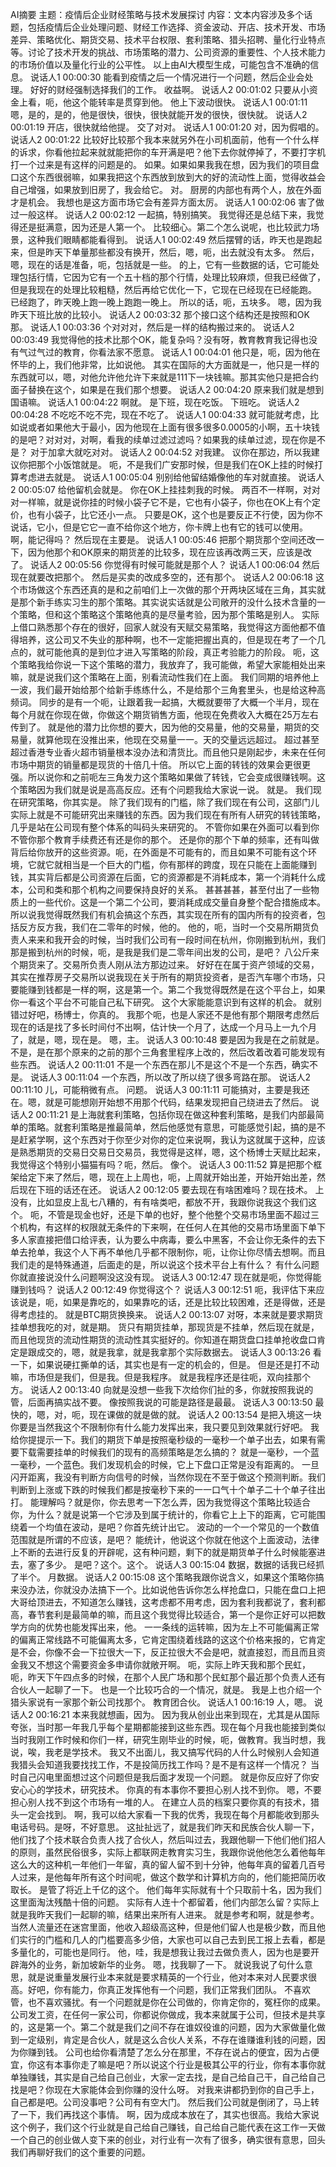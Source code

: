 AI摘要
主题：疫情后企业财经策略与技术发展探讨
内容：文本内容涉及多个话题，包括疫情后企业处理问题、财经工作选择、资金波动、开店、技术开发、市场差异、策略优化、期货交易、技术平台权限、套利策略、猎头招聘、量化行业特点等。讨论了技术开发的挑战、市场策略的潜力、公司资源的重要性、个人技术能力的市场价值以及量化行业的公平性。
以上由AI大模型生成，可能包含不准确的信息。
说话人1 00:00:30
能看到疫情之后一个情况进行一个问题，然后企业会处理。
好好的财经强制选择我们的工作。
收益啊。
说话人2 00:01:02
只要从小资金上看，呃，他这个能转率是贯穿到他。
他上下波动很快。
说话人1 00:01:11
嗯，是的，是的，他是很快，很快，很快就能开发的很快，很快就。
说话人2 00:01:19
开店，很快就给他提。
交了对对。
说话人1 00:01:20
对，因为假唱的。
说话人2 00:01:22
比较好比较那个我本来就另外在小司机面前，他有一个什么样的诉求，你看他拉起来就就能把你的车开满是吧？他下去你就停掉了，不要打字机打一个过来是有这样的问题是的。
如果。如果如果我我在想，因为我们的项目盘口这个东西很弱嘛，如果我把这个东西放到放到大的好的流动性上面，觉得收益会自己增强，如果放到旧房了，我会给它。
对。
厨房的内部也有两个人，放在外面才是机会。
我想也是这方面市场它会有差异方面太厉。
说话人1 00:02:06
害了做过一般这样。
说话人2 00:02:12
一起搞，特别搞笑。
我觉得还是总结下来，我觉得还是挺满意，因为还是人第一个。
比较细心。第二个怎么说呢，也比较武力场景，这种我们眼睛都能看得到。
说话人1 00:02:49
然后摆臂的话，昨天也是跑起来，但是昨天下单量那些都没有换开，然后，嗯，呃，出去就没有太多。
然后，嗯，现在的话是准备，呃，包括就是一些。
的上，它有一些数据的话，它可能处理包括行情，它因为它有一个五十档的那个行情，处理比较麻烦，但我已经做了，但是我现在的处理比较粗糙，然后再给它优化一下，它现在已经现在已经能跑。
已经跑了，昨天晚上跑一晚上跑跑一晚上。
所以的话，呃，五块多。
嗯，因为我昨天下班比放的比较小。
说话人2 00:03:32
那个接口这个结构还是按照和OK那。
说话人1 00:03:36
个对对对，然后是一样的结构搬过来的。
说话人2 00:03:49
我觉得他的技术比那个OK，能复杂吗？没有呀，教育教育我记得也没有气过气过的教育，你看法家不愿意。
说话人1 00:04:01
他只是，呃，因为他在怀毕的上，我们他非常，比如说他。
其实在国际的大方面就是一，他只是一样的东西就可以，嗯，对他允许他允许下来就是111下一块钱嘛。那其实他只是把合约面子替换在这个，如果是在我们那个想要。
说话人2 00:04:20
原来我们就是想到国语嘛。
说话人1 00:04:22
啊就。
是下班，现在吃饭。
下班吃。
说话人2 00:04:28
不吃吃不吃不完，现在不吃了。
说话人1 00:04:33
就可能就考虑，比如说或者如果他大于最小，因为他现在上面有很多很多0.0005的小啊，五十块钱的是吧？对对对，对啊，看我的续单过滤过滤吗？如果我的续单过滤，现在你是不是？
对于加拿大就吃对对。
说话人2 00:04:52
对我建。
议你在那边，所以我建议你把那个小饭馆就是。
呃，不是我们广安那时候，但是我们在OK上挂的时候打算考虑进去就是。
说话人1 00:05:04
别别给他留结婚像他的车对就直接。
说话人2 00:05:07
给他留机会就是。
你在OK上挂挂刺我的时候。
两百不一样啊，对对对一样嘛，就是说你挂的时候小袋子它不是，它也有小袋子，你也在OK上有个定价，也有小袋子，比它还小一点。
只要是OK，这个也是要反正不行使，因为你不说话，它小，但是它它一直不给你这个地方，你卡牌上也有它的钱可以使用。
啊，能记得吗？
然后现在主要是。
说话人1 00:05:46
把那个期货那个空间还改一下，因为他那个和OK原来的期货差的比较多，现在应该再改两三天，应该是改了。
说话人2 00:05:56
你觉得有时候可能就是那个人？
说话人1 00:06:04
然后现在就要改把那个。
然后是买卖的改成多空的，还有那个。
说话人2 00:06:18
这个市场做这个东西还真的是和之前咱们上一次做的那个开两块区域在三角，其实就是那个新手练实习生的那个策略。其实说实话就是公司敞开的没什么技术含量的一个策略，但和这个策略这个策略他真的是尽量考验，因为那个策略是别人。
实际上借口熟悉那个存在的很好，回家人就没有天赋交易策略，我觉得这方面他都不值得培养，这公司又不失业的那种啊，也不一定能把握出真的，但是现在考了一个几点的，就可能他真的是到位才进入写策略的阶段，真正考验能力的阶段。
呃，这个策略我给你说一下这个策略的潜力，我放弃了，我可能做，希望大家能相处出来嘛，就是说我们这个策略在上面，别看流动性我们在上面。
我们同期的培养他上一波，我们最开始给那个给新手练练什么，不是给那个三角套里头，也是给这种高频词。
同步的是有一个呃，让跟着我一起搞，大概就要带了大概一个半月，现在每个月就在你现在做，你做这个期货销售方面，他现在免费收入大概在25万左右传到了。
就是他的潜力比你想的要大，因为他的交易量，他的交易量，期货的交易量，就算他现在没推出来，他现在交易量一一。天的交量远远超过。
超过甚至超过香港专业香火超市销量根本没办法和清货比。而且他只是刚起步，未来在任何市场中期货的销量都是现货的十倍几十倍。
所以它上面的转钱的效果会更很更强。所以说你和之前呃左三角发力这个策略如果做了转钱，它会变成很赚钱啊。这个策略因为我们就是说是高高反应。还有个问题我给大家说一说。
就是。
我们现在研究策略，你其实是。
除了我们现有的门槛，除了我们现在有公司，这部门儿实际上就是不可能研究出来赚钱的东西。因为我们现在有所有人研究的转钱策略，几乎是站在公司现有整个体系的叫码头来研究的。
不管你如果在外面可以看到你不管你那个教育手续费还有还是你的那个。
还是你的那个下单的频率，还有叫做背后给你放开的这些资源。呃，在外面是不可能有的，而且如果不可能有这个环境，它就它就相当是一个巨大的门槛，你有那样的跨度，现在只能在上面能赚到钱，其实背后都是公司资源在后面，它的资源都是不消耗成本，第一个消耗什么成本，公司和类和那个机构之间要保持良好的关系。
甚甚甚甚，甚至付出了一些物质上的一些代价。这是一个第二个公司，要消耗成成交量自身整个配合措施成本。所以说我觉得既然我们有机会搞这个东西，其实现在所有的国内所有的投资者，包括反方反方我，我们在二零年的时候，他的。
他的，呃，当时一个交易所期货负责人来来和我开会的时候，当时我们公司有一段时间在杭州，你刚搬到杭州，我们那是搬到杭州的时候，呃，是我是我们是二零年间出发的公司，是吧？
八公斤来个期货来了。交易所负责人刚从法方那边过来。
好好在在属于资产领域的交易，其实在推荐房子交易所以说我现在关于所有的期货投资者，是否汽车哪个市场，只要能赚到钱都是一样的啊，这是第一个。第二个我觉得既然是在这个平台上，如果你一看这个平台不可能自己私下研究。
这个大家能能意识到有这样的机会。
就别错过好吧，杨博士，你真的。
我那个呃，也是人家还不是他有那个期限考虑然后现在的话是找了多长时间付不出啊，估计快一个月了，达成一个月马上一九个月了，就是，嗯，现在是。
嗯，主。
说话人3 00:10:48
要是因为我是在之前就是。
不是，是在那个原来的之前的那个三角套里程序上改的，然后改着改着可能发现有些东西。
说话人2 00:11:01
不是一个东西在那儿不是这个不是一个东西，确实不是。
说话人3 00:11:04
一个东西，所以改了所以绕了很多弯路在那。
说话人2 00:11:10
儿，可能稍微有点。
问题。
说话人3 00:11:11
可能搞对，主要是我还在。嗯，就是可能想刚开始想不用那个代码，结果发现把自己绕进去了然后。
说话人2 00:11:21
是上海就套利策略，包括你现在做这种套利策略，是我们内部最简单的策略。就套利策略是推最简单，然后他感觉有意思，可能感觉引起，搞的是不是赶紧学啊，这个东西对于你至少对你的定位来说啊，我认为这就属于这种，应该是熟悉期货的交易日交易日交易员，我觉得是这样，嗯，这个杨博士天赋比起来，我觉得这个特别小猫猫有吗？呃，然后。
像个。
说话人3 00:11:52
算是把那个框架给定下来了然后，嗯，现在上上周也，呃，上周就开始出差，开始开始出差，然后现在下班的话还在还。
说话人2 00:12:05
要去现在有啥困难吗？现在技术。
上没有，比如显皮上乱七八糟的，有有啥类吧，都放不开，我跟你说我这个我们这个。
呃，不管是现金也好，还是下单的也好，整个他整个交易市场里面不超过三个机构，有这样的权限就无条件的下来啊，在任何人在其他的交易市场里面下单下多人家直接把借口给评表，认为要么中病毒，要么中黑客，不会让你无条件的去下单去抢单，我这个人下再不单他几乎都不限制你，呃，让你让你尽情去想啊。而且我们走的是特殊通道，后面走的是，所以说这个技术平台上有什么？
有什么问题你就直接说没什么问题啊没这没有现。
说话人3 00:12:47
现在就是呃，你觉得能赚到钱吗？
说话人2 00:12:49
你觉得这个？
说话人3 00:12:51
呃，我评估下来应该说是，呃，如果是靠吃的，如果靠吃的话，还是比较比较困难，还是得做，还是得考虑挂的。
就是BTC期货换换来。
说话人2 00:13:07
对呀，本来就是要求期货挂单想我吃的对，就是期。
货只有期货挂单，那现货是不挂单，然后现在就是，而且他现货的流动性期货的流动性其实挺好的。你知道在期货盘口挂单抢收盘口肯定是跟成交的，嗯，就是我拿，就是我拿那个实际数据去。
说话人3 00:13:26
看一下，如果说硬扛撕单的话，其实也是有一定的机会的，但是。
但是还是打不动嘛，市场但是我们，但是我。但是我程序。
就是我程序还是往呃，双向挂那个方。
说话人2 00:13:40
向就是没想一些我下次给你们扯的多，你就按照我说的管，后面再搞实战不要。
像按照我说的可能是路径是最最。
说话人3 00:13:50
最快的，嗯，对，呃，现在课做的就是做的就。
说话人2 00:13:54
是把入境这一块你要是当然我这个不限制你有什么能力发挥出来，我只要见到效果就行好吧。
我给你提提示一下。我们的期货下单是按照毫秒级的一毫秒一个单子出去，如果有需要下载需要挂单的时候我们的现有的高频策略是怎么搞的？
就是一毫秒，一个蓝一毫秒，一个蓝色。我们发现机会的时候，它上下盘口正常是没有距离的。
一旦闪开距离，我没有判断方向信号的时候，当然你现在不至于做这个预测判断。我们判断到上涨或下跌的时候我们都是按毫秒下来的一一口气十个单子二十个单子往出打。
能理解吗？就是你，你去思考一下怎么弄，因为我觉得这个策略比较适合你，为什么？就是说第一个它涉及到属于统计的，你看它上上下的距离，它可能围绕着一个均值在波动，是吧？你首先统计出它。
波动的一个一个常见的一个数值范围就是所谓的不应该，是吧？
能统计，他说这个你就在他这个上面波动，法律上不断的去进行反复的开辟呢，这有种问题，剩下的就是期货单子什么时候能塞进去，塞了多少。
是吧？这个。这个。
说话人3 00:15:04
数据，数据的话我已经抓了半个。
月数据。
说话人2 00:15:08
这个策略我跟你说含义，如果这个策略你搞来没办法，你就没办法搞下一个。比如说他告诉你怎么样抢盘口，只能在盘口上把大哥给顶进去，不知道怎么赚钱，这考虑都不用考虑，因为套利我都说了，套利都高，春节套利是最简单的嘛，而且这个我觉得比较适合，第一个是你正好可以把数学方向的优势也能发挥出来，他。
一一条线的运转嘛，因为左上不可能偏离正常的偏离正常线路不可能偏离太多，它肯定围绕着线路的这这个价格来报的，它肯定是不会，你像不会一下拉很大一下，反正拉很大不会是吧，就直接怼，而且而且资金我又不想这个需要资金多申请你就敞开啊。
呃，实际上昨天我和那个民虹，呃，昨天下午四点多的时候，在那个人民广场和那个民虹那个最近那个负责人还有合伙人一起聊了一下。
也是一个比较巧合的一个情况，就是。
我是上也介绍一个猎头家说有一家那个新公司找那个。
教育团合伙。
说话人1 00:16:19
人，嗯。
说话人2 00:16:21
本来我就想画，因为。
因为我从创业出来到现在，尤其是从国际夸张，当时那一年我几乎每个星期都能接到这些东西。现在每个月我也能接到类似当时我刚工作时候和你们一样，研究生刚毕业的时候，呃，做教育。我当时想，我说，唉，我老是学技术。
我又不出面儿，我又搞写代码的人什么时候别人会知道我猎头会知道我要找找工作，不是投简历找工作吗？是不是有这样一个情况？
当时自己闪电里面想过这个问题但是我后面才发现一个问题。
就是你反应好了你安安心心的学技术，研究技术。
你真的有本事你不要担心别人找不到你。
嗯，不要担心别人找不到这个市场有一堆的人。
在建立人员的档案只要你真的有技术，猎头一定会找到。
啊，我可以给大家看一下我的优秀，我现在每个月都能收到那头电话号码。是呀，不好意思。
这扯扯远了，就是我们昨天和民族合伙人聊一下，他们找了个技术联合负责人找了合伙人，然后叫过去，我跟他聊一下他们他们招人的原则，虽然民俗很多，实际上都联网走教育实习生，我跟你说他他怎么着他每年这么大的这种机一年他们一年留，真的留人留不到十分钟，他每年真的留着几百号人过来，是他每年所有这个时间呢，做这个数学和计算机方向的，他们能把简历收取长。
是管了将近上千亿的这个。
他们每年实际就有十个只取前十名，因为我们这里面淘汰残酷十倍的问题。
实际有人连十个都留着，他们内部怎么留？实际上就是我昨天我们一起聊的嘛，结果出来所有人进来。
就是参考和啊，就是参考。当然人流量还在迷宫里面，他收入超级高这种，但是他们留人也是极少数，而且他们实行的门槛和几人的门槛要高多少倍，大家也可以自己去到民工报上去看，都是多量化的，可能也是同行。
他，哇，我是想我让我过去做负责人，因为也是要开辟海外的业务，新加坡新华的业务。
嗯，找我聊了一下。
就说我说了句什么意思，就是说重量发展行业本来就是要求精英的一个行业，他对本来对人民要求很高。好吧，你有能力，你真正发挥他有一个问题，我们正常我们团队。
不喜欢管，也不喜欢骚扰。有一个问题就是你在公司做的，你肯定你的，冤枉你的成果。公司发工资，在任何一家公司，你都说你做成，我本来就属于公司，但技术是共享的，这是第一个。第二个就是我们之间不存在谁奴役谁的问题，因为大家做量化做到一定级别，肯定是合伙人，就是这么合伙人关系，不存在谁赚谁利钱的问题，因为你赚到钱。
公司也给你看清楚了怎么分在那里，不存在说占的便宜，因为占便宜，你这有本事你走了嘛是吧？所以说这个行业是极其公平的行业，你有本事你就单独赚钱，其实是自己给自己创业，大家一定去找，是自己给自己干，自己给自己找是吧？你现在大家能体会到你赚的没什么呀。
对我来讲都扔到你的自己手上，自己都是吧。公司没事吧？公司有有空大门。
然后我们公司就是倒闭了，马上转了一下，我们再找这个事情。
啊，因为成成本放在了，其实也很高。我给大家说这个例子，我们这个行业就是自己给自己赚钱，自己给自己能代表在这工作一天做一个自己的创业做人变下来的创业，对行业有一次有了很多，确实很有意思，回头我们再聊好我们的这个重要的问题。